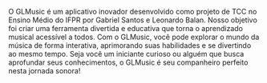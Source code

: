 O GLMusic é um aplicativo inovador desenvolvido como projeto de TCC no Ensino Médio do IFPR por Gabriel Santos e Leonardo Balan. Nosso objetivo foi criar uma ferramenta divertida e educativa que torna o aprendizado musical acessível a todos. Com o GLMusic, você pode explorar o mundo da música de forma interativa, aprimorando suas habilidades e se divertindo ao mesmo tempo. Seja você um iniciante curioso ou alguém que busca aprofundar seus conhecimentos, o GLMusic é seu companheiro perfeito nesta jornada sonora!
